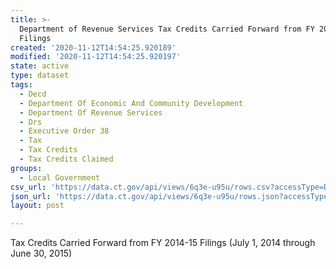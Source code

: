 ```yaml
---
title: >-
  Department of Revenue Services Tax Credits Carried Forward from FY 2014-15
  Filings
created: '2020-11-12T14:54:25.920189'
modified: '2020-11-12T14:54:25.920197'
state: active
type: dataset
tags:
  - Decd
  - Department Of Economic And Community Development
  - Department Of Revenue Services
  - Drs
  - Executive Order 38
  - Tax
  - Tax Credits
  - Tax Credits Claimed
groups:
  - Local Government
csv_url: 'https://data.ct.gov/api/views/6q3e-u95u/rows.csv?accessType=DOWNLOAD'
json_url: 'https://data.ct.gov/api/views/6q3e-u95u/rows.json?accessType=DOWNLOAD'
layout: post

---
```

Tax Credits Carried Forward from FY 2014-15 Filings (July 1, 2014 through June 30, 2015)
